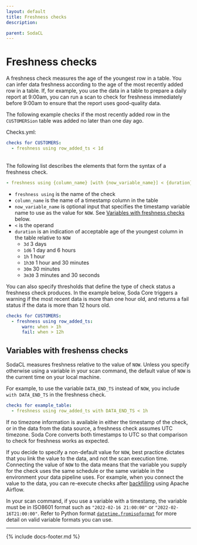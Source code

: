 ```yaml
---
layout: default
title: Freshness checks
description: 

parent: SodaCL
---
```


# Freshness checks

A freshness check measures the age of the youngest row in a table. You can infer data freshness according to the age of the most recently added row in a table. If, for example, you use the data in a table to prepare a daily report at 9:00am, you can run a scan to check for freshness immediately before 9:00am to ensure that the report uses good-quality data.

The following example checks if the most recently added row in the `CUSTOMERSion` table was added no later than one day ago. 

Checks.yml:
```yaml
checks for CUSTOMERS:
  - freshness using row_added_ts < 1d
```
<br />
The following list describes the elements that form the syntax of a freshness check.

```yaml
- freshness using {column_name} [with {now_variable_name}] < {duration}
```
* `freshness using` is the name of the check
* `column_name` is the name of a timestamp column in the table
* `now_variable_name` is optional input that specifies the timestamp variable name to use as the value for `NOW`. See [Variables with freshness checks](#variables-with-freshness-checks) below.
* `<` is the operand 
* `duration` is an indication of acceptable age of the youngest column in the table relative to `NOW`
  * `3d` 3 days
  * `1d6` 1 day and 6 hours
  * `1h` 1 hour
  * `1h30` 1 hour and 30 minutes
  * `30m` 30 minutes
  * `3m30` 3 minutes and 30 seconds

You can also specify thresholds that define the type of check status a freshness check produces. In the example below, Soda Core triggers a warning if the most recent data is more than one hour old, and returns a fail status if the data is more than 12 hours old.
```yaml
checks for CUSTOMERS:
  - freshness using row_added_ts:
      warn: when > 1h
      fail: when > 12h
```


## Variables with freshenss checks

SodaCL measures freshness relative to the value of `NOW`. Unless you specify otherwise using a variable in your scan command, the default value of `NOW` is the current time on your local machine. 

For example, to use the variable `DATA_END_TS` instead of `NOW`, you include `with DATA_END_TS` in the freshness check.

```yaml
checks for example_table:
  - freshness using row_added_ts with DATA_END_TS < 1h
```

If no timezone information is available in either the timestamp of the check, or in the data from the data source, a freshness check assumes UTC timezone. Soda Core converts both timestamps to UTC so that comparison to check for freshness works as expected.

If you decide to specify a non-default value for `NOW`, best practice dictates that you link the value to the data, and not the scan execution time. 
Connecting the value of `NOW` to the data means that the variable you supply for the check uses the same schedule or the same variable in the environment your data pipeline uses. For example, when you connect the value to the data, you can re-execute checks after <a href="https://www.startdataengineering.com/post/how-to-backfill-sql-query-using-apache-airflow/" target="_blank">backfilling</a> using Apache Airflow.

In your scan command, if you use a variable with a timestamp, the variable must be in ISO8601 format such as `"2022-02-16 21:00:00"` or `"2022-02-16T21:00:00"`. Refer to Python format <a href="https://docs.python.org/3/library/datetime.html#datetime.datetime.fromisoformat" target="_blank"> `datetime.fromisoformat`</a> for more detail on valid variable formats you can use.


---
{% include docs-footer.md %}